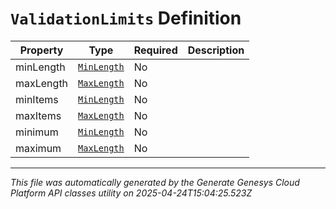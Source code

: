 # `ValidationLimits` Definition

| Property | Type | Required | Description |
|----------|------|----------|-------------|
| minLength | [`MinLength`](minlength-definition.md) | No |  |
| maxLength | [`MaxLength`](maxlength-definition.md) | No |  |
| minItems | [`MinLength`](minlength-definition.md) | No |  |
| maxItems | [`MaxLength`](maxlength-definition.md) | No |  |
| minimum | [`MinLength`](minlength-definition.md) | No |  |
| maximum | [`MaxLength`](maxlength-definition.md) | No |  |

---

*This file was automatically generated by the Generate Genesys Cloud Platform API classes utility on 2025-04-24T15:04:25.523Z*